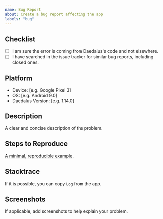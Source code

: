 ```yaml
---
name: Bug Report
about: Create a bug report affecting the app
labels: "bug"
---
```


<!-- WARNING: Ignoring this template could lead to the issue being closed -->

## Checklist
- [ ] I am sure the error is coming from Daedalus's code and not elsewhere.
- [ ] I have searched in the issue tracker for similar bug reports, including closed ones.

## Platform
 - Device: [e.g. Google Pixel 3]
 - OS: [e.g. Android 9.0]
 - Daedalus Version: [e.g. 1.14.0]

## Description
A clear and concise description of the problem.

## Steps to Reproduce
[A minimal, reproducible example](https://stackoverflow.com/help/minimal-reproducible-example).

## Stacktrace
If it is possible, you can copy `Log` from the app.

## Screenshots
If applicable, add screenshots to help explain your problem.
